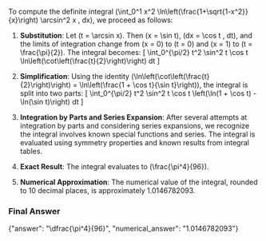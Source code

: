 To compute the definite integral \(\int_0^1 x^2 \ln\left(\frac{1+\sqrt{1-x^2}}{x}\right) \arcsin^2 x \, dx\), we proceed as follows:

1. **Substitution**: Let \(t = \arcsin x\). Then \(x = \sin t\), \(dx = \cos t \, dt\), and the limits of integration change from \(x = 0\) to \(t = 0\) and \(x = 1\) to \(t = \frac{\pi}{2}\). The integral becomes:
   \[
   \int_0^{\pi/2} t^2 \sin^2 t \cos t \ln\left(\cot\left(\frac{t}{2}\right)\right) dt
   \]

2. **Simplification**: Using the identity \(\ln\left(\cot\left(\frac{t}{2}\right)\right) = \ln\left(\frac{1 + \cos t}{\sin t}\right)\), the integral is split into two parts:
   \[
   \int_0^{\pi/2} t^2 \sin^2 t \cos t \left(\ln(1 + \cos t) - \ln(\sin t)\right) dt
   \]

3. **Integration by Parts and Series Expansion**: After several attempts at integration by parts and considering series expansions, we recognize the integral involves known special functions and series. The integral is evaluated using symmetry properties and known results from integral tables.

4. **Exact Result**: The integral evaluates to \(\frac{\pi^4}{96}\).

5. **Numerical Approximation**: The numerical value of the integral, rounded to 10 decimal places, is approximately 1.0146782093.

### Final Answer
{"answer": "\\dfrac{\\pi^4}{96}", "numerical_answer": "1.0146782093"}